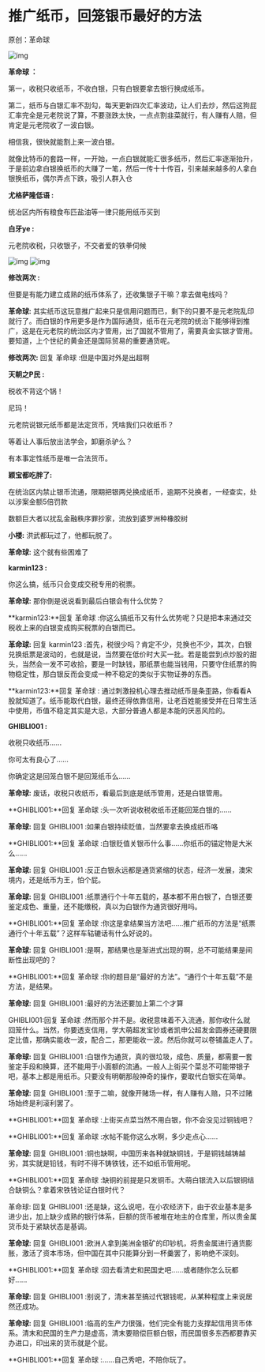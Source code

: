 # 推广纸币，回笼银币最好的方法

原创：革命球

![img](推广纸币，回笼银币最好的方法.assets/640-1561899420342.webp)





**革命球   ：**



 

 

第一，收税只收纸币，不收白银，只有白银要拿去银行换成纸币。

第二，纸币与白银汇率不刮勾，每天更新四次汇率波动，让人们去炒，然后这狗屁汇率完全是元老院说了算，不要涨跌太快，一点点割韭菜就行，有人赚有人赔，但肯定是元老院收了一波白银。

相信我，很快就能割上来一波白银。

  

就像比特币的套路一样，一开始，一点白银就能汇很多纸币，然后汇率逐渐抬升，于是前边拿白银换纸币的大赚了一笔，然后一传十十传百，引来越来越多的人拿白银换纸币，偶尔弄点下跌，吸引人群入仓







**尤格萨隆低语 :**

 

统冶区内所有粮食布匹盐油等一律只能用纸币买到





 

  

**白牙ye :**

 

元老院收税，只收银子，不交者爱的铁拳伺候



![img](推广纸币，回笼银币最好的方法.assets/640-1561899420517.webp)
![img](推广纸币，回笼银币最好的方法.assets/640-1561899420431.webp)





 



**修改两次 :**

 

但要是有能力建立成熟的纸币体系了，还收集银子干嘛？拿去做电线吗？





**革命球:** 其实纸币这玩意推广起来只是信用问题而已，剩下的只要不是元老院乱印就行了。而白银的作用更多是作为国际通货，纸币在元老院的统治下能够得到推广，这是在元老院的统治区内才管用，出了国就不管用了，需要真金实银才管用。要知道，上个世纪的黄金还是国际贸易的重要通货呢。

**修改两次:** 回复 革命球 :但是中国对外是出超啊

 

 

 

**天朝之P民 :**

 

税收不背这个锅！

尼玛！

元老院说银元纸币都是法定货币，凭啥我们只收纸币？

等着让人事后放出法学会，卸磨杀驴么？



有本事定性纸币是唯一合法货币。





 

 

 **颖宝都吃胖了:**

 

在统治区内禁止银币流通，限期把银两兑换成纸币，逾期不兑换者，一经查实，处以涉案金额5倍罚款

数额巨大者以扰乱金融秩序罪抄家，流放到婆罗洲种橡胶树



 

**小楼:** 洪武都玩过了，他都玩脱了。

**革命球:** 这个就有些困难了



 

 

 

**karmin123 :**

 

你这么搞，纸币只会变成交税专用的税票。





**革命球:** 那你倒是说说看到最后白银会有什么优势？

**karmin123:**回复 革命球 :你这么搞纸币又有什么优势呢？只是把本来通过交税收上来的白银变成购买税票的白银而已。

**革命球:** 回复 karmin123 :首先，税很少吗？肯定不少，兑换也不少，其次，白银兑换纸票是波动的，也就是说，当然要在低价时大买一批。若是能尝到点炒股的甜头，当然会一发不可收拾，要是一时缺钱，那纸票也能当钱用，只要守住纸票的购物稳定性，那白银反而会变成一种不稳定的类似于实物证券的东西。

**karmin123:**回复 革命球 : 通过刺激投机心理去推动纸币是条歪路，你看看A股就知道了。纸币能取代白银，最终还得依靠信用，让老百姓能接受并在日常生活中使用，币值不稳定其实是大忌，大部分普通人都是本能的厌恶风险的。



 

 

**GHIBLI001 :**

 

收税只收纸币……

你可太有良心了……

你确定这是回笼白银不是回笼纸币么……



 

**革命球:** 废话，收税只收纸币，看最后到底是纸币管用，还是白银管用。

**GHIBLI001:**回复 革命球 :头一次听说收税收纸币还能回笼白银的……

**革命球:** 回复 GHIBLI001 :如果白银持续贬值，当然要拿去换成纸币咯

**GHIBLI001:**回复 革命球 :白银贬值关银币什么事……你纸币的锚定物是大米么……

**革命球:** 回复 GHIBLI001 :反正白银永远都是通货紧缩的状态，经济一发展，澳宋境内，还是纸币为王，怕个屁。

**革命球:** 回复 GHIBLI001 :纸票通行个十年五载的，基本都不用白银了，白银还要鉴定成色、重量，还不能缴税，真以为白银作为通货很好用吗。

**GHIBLI001:**回复 革命球 :你这是拿结果当方法吧……推广纸币的方法是“纸票通行个十年五载”？这样车轱辘话有什么好说的。

**革命球:** 回复 GHIBLI001 :是啊，那结果也是渐进式出现的啊，总不可能结果是间断性出现吧的？

**GHIBLI001:**回复 革命球 :你的题目是“最好的方法”。“通行个十年五载”不是方法，是结果。

**革命球:** 回复 GHIBLI001 :最好的方法还要加上第二个才算

GHIBLI001:回复 革命球 :然而那个并不是。收税意味着不入流通，那你收什么就回笼什么。当然，你要透支信用，学大萌超发宝钞或者凯申公超发金圆券还硬要限定比值，那确实能收一波，配合二，那更能收一波。然后你就可以卷铺盖走人了。

**革命球:** 回复 GHIBLI001 :白银作为通货，真的很垃圾，成色、质量，都需要一套鉴定手段和换算，还不能用于小面额的流通。一般人上街买个菜总不可能带银子吧，基本上都是用纸币。只要没有明朝那般神奇的操作，要取代白银实在简单。

**革命球:** 回复 GHIBLI001 :至于二嘛，就像开赌场一样，有人赚有人赔，只不过赌场始终是利滚利罢了。

**GHIBLI001:**回复 革命球 :上街买点菜当然不用白银，你不会没见过铜钱吧？

**GHIBLI001:**回复 革命球 :水帖不能你这么水啊，多少走点心……

**革命球:** 回复 GHIBLI001 :铜也缺啊，中国历来各种就缺铜钱，于是铜钱越铸越劣，其实就是铅钱，有时不得不铸铁钱，还不如纸币管用呢。

**GHIBLI001:**回复 革命球 :缺铜的前提是只发铜币。大萌白银流入以后银铜结合缺铜么？拿着宋铁钱论证白银时代？

革命球: 回复 GHIBLI001 :还是缺，这么说吧，在小农经济下，由于农业基本是多进少出，加上缺少成熟的银行体系，巨额的货币被堆在地主的仓库里，所以贵金属货币处于紧缺状态是基调。

**革命球:** 回复 GHIBLI001 :欧洲人拿到美洲金银矿的印钞机，将贵金属进行通货膨胀，激活了资本市场，但中国在其中只能算分到一杯羹罢了，影响绝不深刻。

**GHIBLI001:**回复 革命球 :回去看清史和民国史吧……或者随你怎么玩都好……

**革命球:** 回复 GHIBLI001 :别说了，清末甚至搞过代银钱呢，从某种程度上来说居然还成功。

**革命球:** 回复 GHIBLI001 :临高的生产力很强，他们完全有能力支撑起信用货币体系。清末和民国的生产力是虚高，清末要赔偿巨额白银，而民国很多东西都要靠买办进口，印出来的货币就是个屁。

**GHIBLI001:**回复 革命球 :……自己秀吧，不陪你玩了。